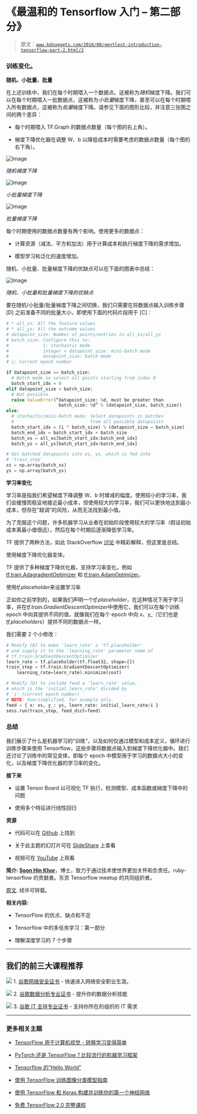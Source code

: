 # 《最温和的 Tensorflow 入门 – 第二部分》

> 原文：[`www.kdnuggets.com/2016/08/gentlest-introduction-tensorflow-part-2.html/2`](https://www.kdnuggets.com/2016/08/gentlest-introduction-tensorflow-part-2.html/2)

### 训练变化。

**随机、小批量、批量**

在上述训练中，我们在每个时期喂入一个数据点。这被称为*随机*梯度下降。我们可以在每个时期喂入一批数据点，这被称为*小批量*梯度下降，甚至可以在每个时期喂入所有数据点，这被称为*批量*梯度下降。请参见下面的图形比较，并注意三张图之间的两个差异：

+   每个时期喂入 TF.Graph 的数据点数量（每个图的右上角）。

+   梯度下降优化器在调整 W、b 以降低成本时需要考虑的数据点数量（每个图的右下角）。

![Image](img/b79b5679f1ceeb28278aaab148182ea2.png)

*随机梯度下降*

![Image](img/33557bec9cb92d4fdb6e45778da7e05d.png)

*小批量梯度下降*

![Image](img/427edda0188c06a578eea475cdd2f31c.png)

*批量梯度下降*

每个时期使用的数据点数量有两个影响。使用更多的数据点：

+   计算资源（减法、平方和加法）用于计算成本和执行梯度下降的需求增加。

+   模型学习和泛化的速度增加。

随机、小批量、批量梯度下降的优缺点可以在下面的图表中总结：

![Image](img/4dd4d20bd311d1735880a43acfa54df3.png)

*随机、小批量和批量梯度下降的优缺点*

要在随机/小批量/批量梯度下降之间切换，我们只需要在将数据点输入训练步骤 [D] 之前准备不同的批量大小，即使用下面的代码片段用于 [C]：

```py
# * all_xs: All the feature values
# * all_ys: All the outcome values
# datapoint_size: Number of points/entries in all_xs/all_ys
# batch_size: Configure this to:
#             1: stochastic mode
#             integer < datapoint_size: mini-batch mode
#             datapoint_size: batch mode
# i: Current epoch number

if datapoint_size == batch_size:
  # Batch mode so select all points starting from index 0
  batch_start_idx = 0
elif datapoint_size < batch_size:
  # Not possible
  raise ValueError(“datapoint_size: %d, must be greater than         
                    batch_size: %d” % (datapoint_size, batch_size))
else:
  # stochastic/mini-batch mode: Select datapoints in batches
  #                             from all possible datapoints
  batch_start_idx = (i * batch_size) % (datapoint_size — batch_size)
  batch_end_idx = batch_start_idx + batch_size
  batch_xs = all_xs[batch_start_idx:batch_end_idx]
  batch_ys = all_ys[batch_start_idx:batch_end_idx]

# Get batched datapoints into xs, ys, which is fed into
# 'train_step'
xs = np.array(batch_xs)
ys = np.array(batch_ys)
```

**学习率变化**

学习率是指我们希望梯度下降调整 W、b 时增减的幅度。使用较小的学习率，我们会缓慢而稳妥地接近最小成本，但使用较大的学习率，我们可以更快地达到最小成本，但存在“超调”的风险，从而无法找到最小值。

为了克服这个问题，许多机器学习从业者在初始阶段使用较大的学习率（假设初始成本离最小值很远），然后在每个时期后逐渐降低学习率。

TF 提供了两种方法，如此 StackOverflow [讨论](http://stackoverflow.com/questions/33919948/how-to-set-adaptive-learning-rate-for-gradientdescentoptimizer) 中精彩解释，但这里是总结。

使用梯度下降优化器变体。

TF 提供了多种梯度下降优化器，支持学习率变化，例如 [tf.train.AdagradientOptimizer](http://www.tensorflow.org/api_docs/python/train.html#AdagradOptimizer) 和 [tf.train.AdamOptimizer](http://www.tensorflow.org/api_docs/python/train.html#AdamOptimizer)。

使用*tf.placeholder*来设置学习率

正如你之前学到的，如果我们声明一个*tf.placeholder*，在这种情况下用于学习率，并在*tf.train.GradientDescentOptimizer*中使用它，我们可以在每个训练 epoch 中向其提供不同的值，就像我们在每个 epoch 中向 x、y_（它们也是*tf.placeholders*）提供不同的数据点一样。

我们需要 2 个小修改：

```py
# Modify [B] to make 'learn_rate' a 'tf.placeholder'
# and supply it to the 'learning_rate' parameter name of
# tf.train.GradientDescentOptimizer
learn_rate = tf.placeholder(tf.float32, shape=[])
train_step = tf.train.GradientDescentOptimizer(
    learning_rate=learn_rate).minimize(cost)

# Modify [D] to include feed a 'learn_rate' value,
# which is the 'initial_learn_rate' divided by
# 'i' (current epoch number)
# NOTE: Oversimplified. For example only.
feed = { x: xs, y_: ys, learn_rate: initial_learn_rate/i }
sess.run(train_step, feed_dict=feed)
```

### 总结

我们展示了什么是机器学习的“训练”，以及如何仅通过模型和成本定义，循环进行训练步骤来使用 Tensorflow，这些步骤将数据点输入到梯度下降优化器中。我们还讨论了训练中的常见变体，即每个 epoch 中模型用于学习的数据点大小的变化，以及梯度下降优化器的学习率的变化。

**接下来**

+   设置 Tensor Board 以可视化 TF 执行，检测模型、成本函数或梯度下降中的问题

+   使用多个特征进行线性回归

**资源**

+   代码可以在 [Github](https://github.com/nethsix/gentle_tensorflow/blob/master/code/linear_regression_one_feature_using_mini_batch_with_tensorboard.py) 上找到

+   关于此主题的幻灯片可在 [SlideShare](http://www.slideshare.net/KhorSoonHin/gentlest-intro-to-tensorflow-part-2-62006222) 上查看

+   视频可在 [YouTube](https://www.youtube.com/watch?v=Trc52FvMLEg) 上观看

**简介: [Soon Hin Khor](https://twitter.com/neth_6)**，博士，致力于通过技术使世界更加关怀和负责任。ruby-tensorflow 的贡献者。东京 Tensorflow meetup 的共同组织者。

[原文](https://medium.com/@khor/gentlest-introduction-to-tensorflow-part-2-ed2a0a7a624f). 经许可转载。

**相关内容:**

+   TensorFlow 的优点、缺点和不足

+   Tensorflow 中的多任务学习：第一部分

+   理解深度学习的 7 个步骤

* * *

## 我们的前三大课程推荐

![](img/0244c01ba9267c002ef39d4907e0b8fb.png) 1\. [谷歌网络安全证书](https://www.kdnuggets.com/google-cybersecurity) - 快速进入网络安全职业生涯。

![](img/e225c49c3c91745821c8c0368bf04711.png) 2\. [谷歌数据分析专业证书](https://www.kdnuggets.com/google-data-analytics) - 提升你的数据分析技能

![](img/0244c01ba9267c002ef39d4907e0b8fb.png) 3\. [谷歌 IT 支持专业证书](https://www.kdnuggets.com/google-itsupport) - 支持你所在的组织的 IT 需求

* * *

### 更多相关主题

+   [TensorFlow 用于计算机视觉 - 转移学习变得简单](https://www.kdnuggets.com/2022/01/tensorflow-computer-vision-transfer-learning-made-easy.html)

+   [PyTorch 还是 TensorFlow？比较流行的机器学习框架](https://www.kdnuggets.com/2022/02/packt-pytorch-tensorflow-comparing-popular-machine-learning-frameworks.html)

+   [Tensorflow 的“Hello World”](https://www.kdnuggets.com/2022/05/hello-world-tensorflow.html)

+   [使用 TensorFlow 训练图像分类模型指南](https://www.kdnuggets.com/2022/12/guide-train-image-classification-model-tensorflow.html)

+   [使用 TensorFlow 和 Keras 构建并训练你的第一个神经网络](https://www.kdnuggets.com/2023/05/building-training-first-neural-network-tensorflow-keras.html)

+   [免费 TensorFlow 2.0 完整课程](https://www.kdnuggets.com/2023/02/free-tensorflow-20-complete-course.html)

